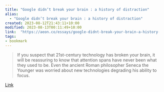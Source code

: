 ```yaml
---
title: "Google didn’t break your brain : a history of distraction"
alias:
  - "Google didn’t break your brain : a history of distraction"
created: 2023-08-12T21:43:11+10:00
modified: 2023-08-13T00:11:49+10:00
link:  "https://aeon.co/essays/google-didnt-break-your-brain-a-history-of-distraction"
tags:
- bookmark
---
```


> If you suspect that 21st-century technology has broken your brain, it will be reassuring to know that attention spans have never been what they used to be. Even the ancient Roman philosopher Seneca the Younger was worried about new technologies degrading his ability to focus.

[Link](https://aeon.co/essays/google-didnt-break-your-brain-a-history-of-distraction)